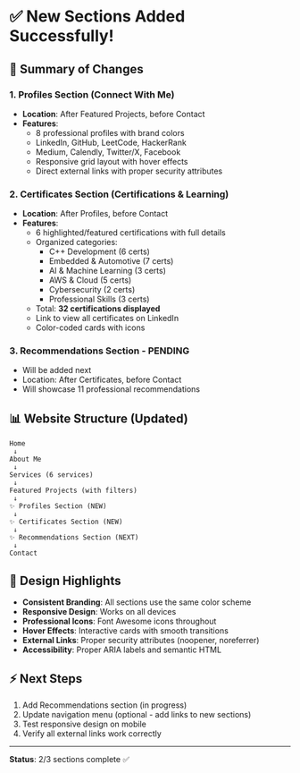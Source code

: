 # ✅ New Sections Added Successfully!

## 🎯 Summary of Changes

### 1. **Profiles Section** (Connect With Me)
- **Location**: After Featured Projects, before Contact
- **Features**:
  - 8 professional profiles with brand colors
  - LinkedIn, GitHub, LeetCode, HackerRank
  - Medium, Calendly, Twitter/X, Facebook
  - Responsive grid layout with hover effects
  - Direct external links with proper security attributes

### 2. **Certificates Section** (Certifications & Learning)
- **Location**: After Profiles, before Contact  
- **Features**:
  - 6 highlighted/featured certifications with full details
  - Organized categories:
    - C++ Development (6 certs)
    - Embedded & Automotive (7 certs)
    - AI & Machine Learning (3 certs)
    - AWS & Cloud (5 certs)
    - Cybersecurity (2 certs)
    - Professional Skills (3 certs)
  - Total: **32 certifications displayed**
  - Link to view all certificates on LinkedIn
  - Color-coded cards with icons

### 3. **Recommendations Section** - PENDING
- Will be added next
- Location: After Certificates, before Contact
- Will showcase 11 professional recommendations

## 📊 Website Structure (Updated)

```
Home
 ↓
About Me
 ↓
Services (6 services)
 ↓
Featured Projects (with filters)
 ↓
✨ Profiles Section (NEW)
 ↓
✨ Certificates Section (NEW)
 ↓
✨ Recommendations Section (NEXT)
 ↓
Contact
```

## 🎨 Design Highlights

- **Consistent Branding**: All sections use the same color scheme
- **Responsive Design**: Works on all devices
- **Professional Icons**: Font Awesome icons throughout
- **Hover Effects**: Interactive cards with smooth transitions
- **External Links**: Proper security attributes (noopener, noreferrer)
- **Accessibility**: Proper ARIA labels and semantic HTML

## ⚡ Next Steps

1. Add Recommendations section (in progress)
2. Update navigation menu (optional - add links to new sections)
3. Test responsive design on mobile
4. Verify all external links work correctly

---

**Status**: 2/3 sections complete ✅
